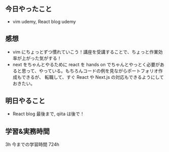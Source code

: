 ## 今日やったこと

- vim udemy, React blog udemy

## 感想

- vim にちょっとずつ慣れていこう！講座を受講することで、ちょっと作業効率が上がった気がする！
- next をちゃんとやるために react を hands on でちゃんとやっとく必要があると思って、やっている。もちろんコードの例を見ながらポートフォリオ作成もできるが、
  転職して、すぐ React や Next.js の対応もできるようにしておきたい。

## 明日やること

- React blog 最後まで, qiita は後で！

## 学習&実務時間

3h
今までの学習時間 724h
